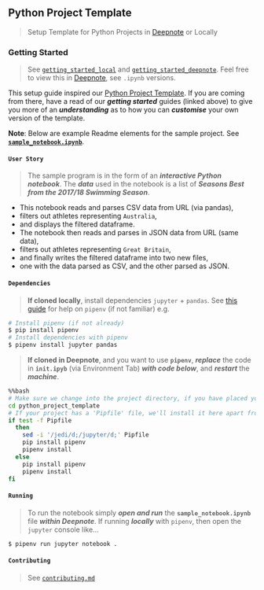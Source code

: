 ## Python Project Template

> Setup Template for Python Projects in [Deepnote](https://deepnote.com/) or Locally

### Getting Started

> See [```getting_started_local```](./getting_started_local.md) and [```getting_started_deepnote```](./getting_started_deepnote.md). Feel free to view this in [Deepnote](https://deepnote.com/project/38ed87ae-207f-4a03-bfc1-5204106200d5), see ```.ipynb``` versions.

This setup guide inspired our [Python Project Template](https://github.com/sportsdatasolutions/python_project). If you are coming from there, have a read of our ***getting started*** guides (linked above) to give you more of an ***understanding*** as to how you can ***customise*** your own version of the template.

**Note**: Below are example Readme elements for the sample project. See **[```sample_notebook.ipynb```](./sample_notebook.ipynb)**.

#### ```User Story```

> The sample program is in the form of an ***interactive Python notebook***. The ***data*** used in the notebook is a list of ***Seasons Best from the 2017/18 Swimming Season***.

+ This notebook reads and parses CSV data from URL (via pandas),
+ filters out athletes representing ```Australia```,
+ and displays the filtered dataframe.
+ The notebook then reads and parses in JSON data from URL (same data),
+ filters out athletes representing ```Great Britain```,
+ and finally writes the filtered dataframe into two new files,
+ one with the data parsed as CSV, and the other parsed as JSON.

#### ```Dependencies```

> **If cloned locally**, install dependencies ```jupyter``` + ```pandas```. See [this guide](https://realpython.com/pipenv-guide/) for help on ```pipenv``` (if not familiar) e.g.

```bash
# Install pipenv (if not already)
$ pip install pipenv
# Install dependencies with pipenv
$ pipenv install jupyter pandas
```

> **If cloned in Deepnote**, and you want to use **```pipenv```**, ***replace*** the code in **```init.ipyb```** (via Environment Tab) ***with code below***, and ***restart*** the ***machine***.

```bash
%%bash
# Make sure we change into the project directory, if you have placed your project in the deepnote root directory comment out the line below.
cd python_project_template
# If your project has a 'Pipfile' file, we'll install it here apart from blacklisted packages that interfere with Deepnote (see above).
if test -f Pipfile
  then
    sed -i '/jedi/d;/jupyter/d;' Pipfile
    pip install pipenv
    pipenv install
  else
    pip install pipenv
    pipenv install
fi
```

#### ```Running```

> To run the notebook simply ***open and run*** the **```sample_notebook.ipynb```** file ***within Deepnote***. If running ***locally*** with ```pipenv```, then open the ```jupyter``` console like...

```bash
$ pipenv run jupyter notebook .
```

#### ```Contributing```

> See [```contributing.md```](./contributing.md)

